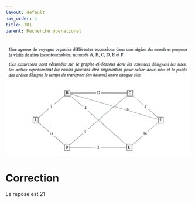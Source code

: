 ```yaml
---
layout: default
nav_order: 4
title: TD1
parent: Recherche operationel
---
```



![TD1_1.png](./Img/TD1_1.png)


# Correction




La repose est 21



